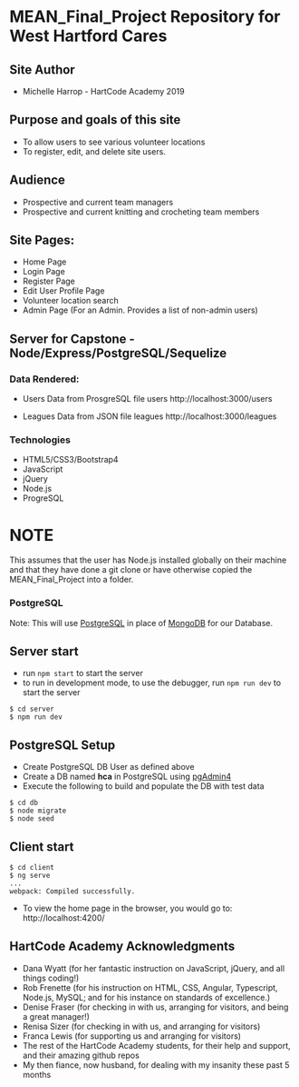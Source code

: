 # MEAN_Final_Project Repository for West Hartford Cares

## Site Author
* Michelle Harrop - HartCode Academy 2019

## Purpose and goals of this site
- To allow users to see various volunteer locations
- To register, edit, and delete site users. 

## Audience
- Prospective and current team managers
- Prospective and current knitting and crocheting team members  


## Site Pages:
- Home Page
- Login Page
- Register Page
- Edit User Profile Page
- Volunteer location search
- Admin Page (For an Admin. Provides a list of non-admin users)

## Server for Capstone - Node/Express/PostgreSQL/Sequelize

### Data Rendered:

- Users Data from ProsgreSQL file users
http://localhost:3000/users

- Leagues Data from JSON file leagues
http://localhost:3000/leagues

### Technologies
- HTML5/CSS3/Bootstrap4
- JavaScript
- jQuery
- Node.js
- ProgreSQL

# NOTE
This assumes that the user has Node.js installed globally on their machine and that they have done a git clone or have otherwise copied the MEAN_Final_Project into a folder.

### PostgreSQL

Note: This will use [PostgreSQL](https://www.postgresql.org/) in place of [MongoDB](https://www.mongodb.com/) for our Database. 

## Server start
+ run ```npm start``` to start the server
+ to run in development mode, to use the debugger, run ```npm run dev``` to start the server

```
$ cd server
$ npm run dev 
```

## PostgreSQL Setup
+ Create PostgreSQL DB User as defined above
+ Create a DB named **hca** in PostgreSQL using [pgAdmin4](http://127.0.0.1:49799/browser/)
+ Execute the following to build and populate the DB with test data
```
$ cd db
$ node migrate
$ node seed
```

## Client start

```
$ cd client
$ ng serve
...
webpack: Compiled successfully.
```
- To view the home page in the browser, you would go to:
http://localhost:4200/


## HartCode Academy Acknowledgments

* Dana Wyatt (for her fantastic instruction on JavaScript, jQuery, and all things coding!)
* Rob Frenette (for his instruction on HTML, CSS, Angular, Typescript, Node.js, MySQL; and for his instance on standards of excellence.)
* Denise Fraser (for checking in with us, arranging for visitors, and being a great manager!)
* Renisa Sizer (for checking in with us, and arranging for visitors)
* Franca Lewis (for supporting us and arranging for visitors)
* The rest of the HartCode Academy students, for their help and support, and their amazing github repos
* My then fiance, now husband, for dealing with my insanity these past 5 months